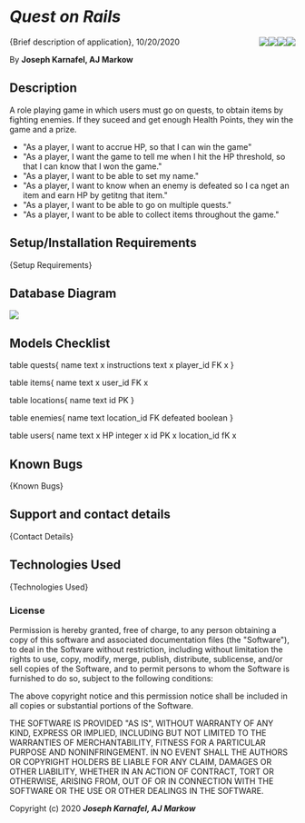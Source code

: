 # *Quest on Rails*

<img style="float: right;" src="https://img.shields.io/badge/ruby-%23CC342D.svg?&style=for-the-badge&logo=ruby&logoColor=white"/>
<img style="float: right;" src="https://img.shields.io/badge/rails%20-%23CC0000.svg?&style=for-the-badge&logo=ruby-on-rails&logoColor=white"/>
<img style="float: right;" src="https://img.shields.io/badge/postgres-%23316192.svg?&style=for-the-badge&logo=postgresql&logoColor=white"/>
<img style="float: right;" src="https://img.shields.io/badge/heroku%20-%23430098.svg?&style=for-the-badge&logo=heroku&logoColor=white"/>
{Brief description of application}, 10/20/2020

By **Joseph Karnafel, AJ Markow**


## Description

A role playing game in which users must go on quests, to obtain items by fighting enemies.  If they suceed and get enough Health Points, they win the game and a prize.

- "As a player, I want to accrue HP, so that I can win the game" 
- "As a player, I want the game to tell me when I hit the HP threshold, so that  I can know that I won the game."
 - "As a player, I want to be able to set my name."
- "As a player, I want to know when an enemy is defeated so I ca nget an item and earn HP by getitng that item."
- "As a player, I want to be able to go on multiple quests."
- "As a player, I want to be able to collect items throughout the game."

## Setup/Installation Requirements

{Setup Requirements}

## Database Diagram
<img src="./DatabaseDiagram.png"/>

## Models Checklist

table quests{
  name text x
  instructions text x
  player_id FK x
}

table items{
  name text x 
  user_id FK x

table locations{
  name text
  id PK
}

table enemies{
  name text
  location_id FK
  defeated boolean
}

table users{
  name text x
  HP integer x
  id PK x
  location_id fK x

## Known Bugs

{Known Bugs}

## Support and contact details

{Contact Details}

## Technologies Used

{Technologies Used}

### License
Permission is hereby granted, free of charge, to any person obtaining a copy of this software and associated documentation files (the "Software"), to deal in the Software without restriction, including without limitation the rights to use, copy, modify, merge, publish, distribute, sublicense, and/or sell copies of the Software, and to permit persons to whom the Software is furnished to do so, subject to the following conditions:

The above copyright notice and this permission notice shall be included in all copies or substantial portions of the Software.

THE SOFTWARE IS PROVIDED "AS IS", WITHOUT WARRANTY OF ANY KIND, EXPRESS OR IMPLIED, INCLUDING BUT NOT LIMITED TO THE WARRANTIES OF MERCHANTABILITY, FITNESS FOR A PARTICULAR PURPOSE AND NONINFRINGEMENT. IN NO EVENT SHALL THE AUTHORS OR COPYRIGHT HOLDERS BE LIABLE FOR ANY CLAIM, DAMAGES OR OTHER LIABILITY, WHETHER IN AN ACTION OF CONTRACT, TORT OR OTHERWISE, ARISING FROM, OUT OF OR IN CONNECTION WITH THE SOFTWARE OR THE USE OR OTHER DEALINGS IN THE SOFTWARE.

Copyright (c) 2020 ***Joseph Karnafel, AJ Markow***
